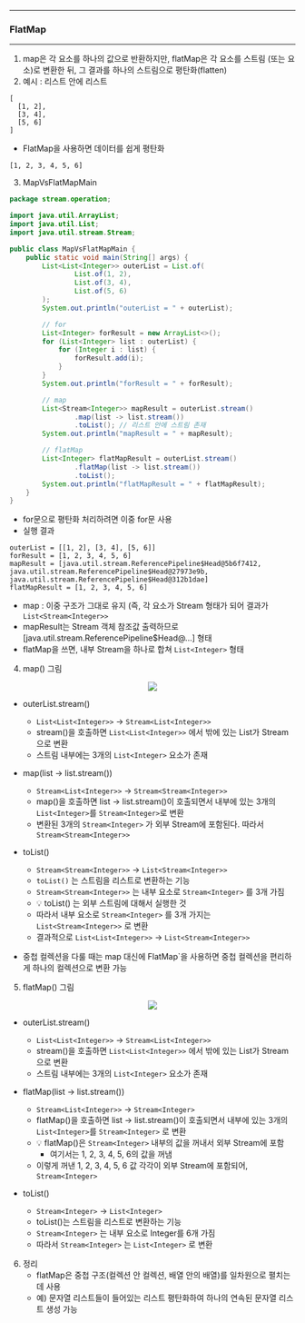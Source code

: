 -----
### FlatMap
-----
1. map은 각 요소를 하나의 값으로 반환하지만, flatMap은 각 요소를 스트림 (또는 요소)로 변환한 뒤, 그 결과를 하나의 스트림으로 평탄화(flatten)
2. 예시 : 리스트 안에 리스트
```
[
  [1, 2],
  [3, 4],
  [5, 6]
]
```
  - FlatMap을 사용하면 데이터를 쉽게 평탄화
```
[1, 2, 3, 4, 5, 6]
```

3. MapVsFlatMapMain
```java
package stream.operation;

import java.util.ArrayList;
import java.util.List;
import java.util.stream.Stream;

public class MapVsFlatMapMain {
    public static void main(String[] args) {
        List<List<Integer>> outerList = List.of(
                List.of(1, 2),
                List.of(3, 4),
                List.of(5, 6)
        );
        System.out.println("outerList = " + outerList);

        // for
        List<Integer> forResult = new ArrayList<>();
        for (List<Integer> list : outerList) {
            for (Integer i : list) {
                forResult.add(i);
            }
        }
        System.out.println("forResult = " + forResult);

        // map
        List<Stream<Integer>> mapResult = outerList.stream()
                .map(list -> list.stream())
                .toList(); // 리스트 안에 스트림 존재
        System.out.println("mapResult = " + mapResult);

        // flatMap
        List<Integer> flatMapResult = outerList.stream()
                .flatMap(list -> list.stream())
                .toList();
        System.out.println("flatMapResult = " + flatMapResult);
    }
}
```
  - for문으로 평탄화 처리하려면 이중 for문 사용
  - 실행 결과
```
outerList = [[1, 2], [3, 4], [5, 6]]
forResult = [1, 2, 3, 4, 5, 6]
mapResult = [java.util.stream.ReferencePipeline$Head@5b6f7412, java.util.stream.ReferencePipeline$Head@27973e9b, java.util.stream.ReferencePipeline$Head@312b1dae]
flatMapResult = [1, 2, 3, 4, 5, 6]
```
  - map : 이중 구조가 그대로 유지 (즉, 각 요소가 Stream 형태가 되어 결과가 ```List<Stream<Integer>>```
  - mapResult는 Stream 객체 참조값 출력하므로 [java.util.stream.ReferencePipeline$Head@...] 형태
  - flatMap을 쓰면, 내부 Stream을 하나로 합쳐 ```List<Integer>``` 형태

4. map() 그림
<div align="center">
<img src="https://github.com/user-attachments/assets/ecc3ff56-53f9-4f1d-bdd7-4304bad920bc">
</div>

  - outerList.stream()
    + ```List<List<Integer>>``` → ```Stream<List<Integer>>```
    + stream()을 호출하면 ```List<List<Integer>>``` 에서 밖에 있는 List가 Stream으로 변환
    + 스트림 내부에는 3개의 ```List<Integer>``` 요소가 존재
      
  - map(list -> list.stream())
    + ```Stream<List<Integer>>``` → ```Stream<Stream<Integer>>```
    + map()을 호출하면 list -> list.stream()이 호출되면서 내부에 있는 3개의 ```List<Integer>```를 ```Stream<Integer>```로 변환
    + 변환된 3개의 ```Stream<Integer>``` 가 외부 Stream에 포함된다. 따라서 ```Stream<Stream<Integer>>``` 

  - toList()
    + ```Stream<Stream<Integer>>``` → ```List<Stream<Integer>>```
    + `toList()` 는 스트림을 리스트로 변환하는 기능
    + ```Stream<Stream<Integer>>``` 는 내부 요소로 ```Stream<Integer>``` 를 3개 가짐
    + 💡 toList() 는 외부 스트림에 대해서 실행한 것
    + 따라서 내부 요소로 ```Stream<Integer>``` 를 3개 가지는 ```List<Stream<Integer>>``` 로 변환
    + 결과적으로 ```List<List<Integer>>``` → ```List<Stream<Integer>>```

  - 중첩 컬렉션을 다룰 때는 map 대신에 FlatMap`을 사용하면 중첩 컬렉션을 편리하게 하나의 컬렉션으로 변환 가능

5. flatMap() 그림
<div align="center">
<img src="https://github.com/user-attachments/assets/de63f0df-49e8-4d58-aa77-e33dca3eef89">
</div>

  - outerList.stream()
    + ```List<List<Integer>>``` → ```Stream<List<Integer>>```
    + stream()을 호출하면 ```List<List<Integer>>``` 에서 밖에 있는 List가 Stream으로 변환
    + 스트림 내부에는 3개의 ```List<Integer>``` 요소가 존재

  - flatMap(list -> list.stream())
    + ```Stream<List<Integer>>``` → ```Stream<Integer>```
    + flatMap()을 호출하면 list -> list.stream()이 호출되면서 내부에 있는 3개의 ```List<Integer>```를 ```Stream<Integer>``` 로 변환
    + 💡 flatMap()은 ```Stream<Integer>``` 내부의 값을 꺼내서 외부 Stream에 포함
      * 여기서는 1, 2, 3, 4, 5, 6의 값을 꺼냄
    + 이렇게 꺼낸 1, 2, 3, 4, 5, 6 값 각각이 외부 Stream에 포함되어, ```Stream<Integer>```
    
  - toList()
    + ```Stream<Integer>``` → ```List<Integer>```
    + toList()는 스트림을 리스트로 변환하는 기능
    + ```Stream<Integer>``` 는 내부 요소로 Integer를 6개 가짐
    + 따라서 ```Stream<Integer>``` 는 ```List<Integer>``` 로 변환

6. 정리
   - flatMap은 중첩 구조(컬렉션 안 컬렉션, 배열 안의 배열)를 일차원으로 펼치는데 사용
   - 예) 문자열 리스트들이 들어있는 리스트 평탄화하여 하나의 연속된 문자열 리스트 생성 가능

